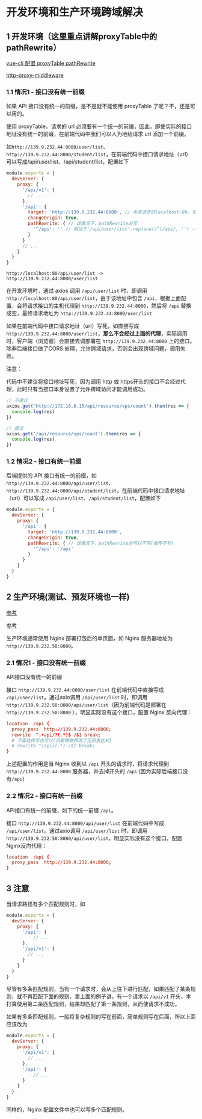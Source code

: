 # 开发环境和生产环境跨域解决

## 1 开发环境（这里重点讲解proxyTable中的pathRewrite）

[vue-cli 配置 proxyTable pathRewrite](https://www.cnblogs.com/wangqiao170/p/9284524.html)

[http-proxy-middleware](https://github.com/chimurai/http-proxy-middleware#proxycontext-config)

### 1.1 情况1 - 接口没有统一前缀

如果 API 接口没有统一的前缀，是不是就不能使用 proxyTable 了呢？不，还是可以用的。

使用 proxyTable，请求的 url 必须要有一个统一的前缀，因此，即使实际的接口地址没有统一的前缀，在前端代码中我们可以人为地给请求 url 添加一个前缀。

如`http://139.9.232.44:8000/user/list`、`http://139.9.232.44:8000/student/list`，在前端代码中接口请求地址（url）可以写成/api/user/list、/api/student/list，配置如下

```js
module.exports = {
  devServer: {
    proxy: {
      '/api/v1': {
        // ...
      },
      '/api': {
        target: 'http://139.9.232.44:8000', // 本来请求的localhost:80，现在代理到http://139.9.232.44:8000
        changeOrigin: true,
        pathRewrite: { // 该情况下，pathRewrite必写
          '^/api': '' // 相当于'/api/user/list'.replace(/^\/api/, '') -> '/user/list'
        }
      }
      // ...
    }
  }
}
```

`http://localhost:80/api/user/list -> http://139.9.232.44:8000/user/list`

在开发环境时，通过 axios 调用 `/api/user/list` 时，即调用 `http://localhost:80/api/user/list`，由于该地址中包含 `/api`，根据上面配置，会将请求接口的主机代理到 `http://139.9.232.44:8000`，然后将 `/api` 替换成空，最终请求地址为 `http://139.9.232.44:8000/user/list`

如果在前端代码中接口请求地址（url）写死，如直接写成 `http://139.9.232.44:8000/user/list`，**那么不会经过上面的代理**，实际调用时，客户端（浏览器）会直接去调部署在 `http://139.9.232.44:8000` 上的接口。除非后端接口做了CORS 处理，允许跨域请求，否则会出现跨域问题，调用失败。


注意：

代码中不建议将接口地址写死，因为调用 http 或 https开头的接口不会经过代理，此时只有当接口本身设置了允许跨域访问才能调用成功。

```js
// 不建议
axios.get('http://172.16.8.15/api/resource/vps/count').then(res => {
  console.log(res)
})
```

```js
// 建议
axios.get('/api/resource/vps/count').then(res => {
  console.log(res)
})
```

### 1.2 情况2 - 接口有统一前缀

后端提供的 API 接口有统一的前缀，如 `http://139.9.232.44:8000/api/user/list`、`http://139.9.232.44:8000/api/student/list`，在前端代码中接口请求地址（url）可以写成 `/api/user/list`、`/api/student/list`，配置如下

```js
module.exports = {
  devServer: {
    proxy: {
      '/api': {
        target: 'http://139.9.232.44:8000',
        changeOrigin: true,
        pathRewrite: { // 该情况下，pathRewrite也可以不写(推荐不写)
          '^/api': '/api'
        }
      }
    }
  }
}
```

## 2 生产环境(测试、预发环境也一样)

[参考](https://www.cnblogs.com/zhaohongcheng/p/11250161.html)

[参考](https://blog.csdn.net/zhangqun23/article/details/86685432)

生产环境通常使用 Nginx 部署打包后的单页面，如 Nginx 服务器地址为 `http://139.9.232.50:8080`。

### 2.1 情况1 - 接口没有统一前缀

API接口没有统一的前缀

接口 `http://139.9.232.44:8000/user/list` 在前端代码中直接写成 `/api/user/list`。通过axio调用 `/api/user/list` 时，即调用 `http://139.9.232.50:8080/api/user/list`（因为前端代码是部署在 `http://139.9.232.50:8080` ），明显实际没有这个接口，配置 Nginx 反向代理：

```conf
location  /api {
  proxy_pass  http://139.9.232.44:8000;
  rewrite  ^.+api/?(.*)$ /$1 break;
  # 下面这样写也可以(只是略微修改了正则表达式)
  # rewrite ^/api/(.*) /$1 break;
}
```

上述配置的作用是当 Nginx 收到以 `/api` 开头的请求时，将请求代理到 `http://139.9.232.44:8000` 服务器，并去掉开头的 `/api` (因为实际后端接口没有`/api`)

### 2.2 情况2 - 接口有统一前缀

API接口有统一的前缀，如下的统一前缀 `/api`。

接口 `http://139.9.232.44:8000/api/user/list` 在前端代码中写成 `/api/user/list`。通过axio调用 `/api/user/list` 时，即调用 `http://139.9.232.50:8080/api/user/list`，明显实际没有这个接口，配置Nginx反向代理：

```conf
location  /api {
  proxy_pass  http://139.9.232.44:8000;
}
```

## 3 注意

当请求路径有多个匹配规则时，如

```js
module.exports = {
  devServer: {
    proxy: {
      '/api': {
          // ...
      },
      '/api/v1': {
        // ...
      }
    }
  }
}
```

尽管有多条匹配规则，当有一个请求时，会从上往下进行匹配，如果匹配了某条规则，就不再匹配下面的规则，拿上面的例子讲，有一个请求以 `/api/v1` 开头，本打算使用第二条匹配规则，结果却匹配了第一条规则，从而使请求不成功。

如果有多条匹配规则，一般将复杂规则的写在前面，简单规则写在后面，所以上面应该改为

```js
module.exports = {
  devServer: {
    proxy: {
      '/api/v1': {
        // ...
      },
      '/api': {
          // ...
      }
    }
  }
}
```

同样的，Nginx 配置文件中也可以写多个匹配规则。
